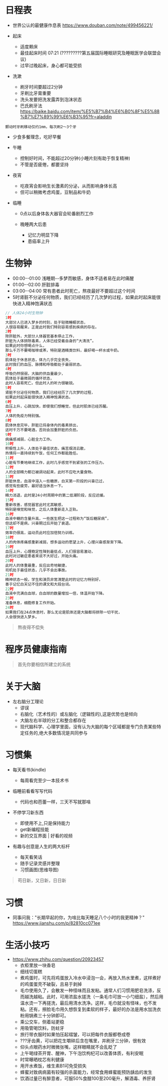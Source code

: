 # 日程表

- 世界公认的最健康作息表 <https://www.douban.com/note/499456221/>
- 起床

  - 适度赖床
  - 最佳起床时间 07:21 (?????????第五届国际睡眠研究及睡眠医学会联盟会议)
  - 过早过晚起床，身心都可能受损

- 洗漱

  - 刷牙时间要超过2分钟
  - 牙刷比牙膏重要
  - 洗头发要把洗发露弄到泡沫状态
  - 巴氏刷牙法 https://baike.baidu.com/item/%E5%B7%B4%E6%B0%8F%E5%88%B7%E7%89%99%E6%B3%95?fr=aladdin

```
颤动时牙刷移动仅约1mm，每次刷2～3个牙
```

- 少食多餐理念，吃好早餐

- 午睡

  - 控制好时间，不能超过20分钟(小睡片刻有助于恢复精神)
  - 不管是否疲倦，都要坚持

- 夜宵

  - 吃夜宵会影响生长激素的分泌，从而影响身体长高
  - 但可以稍微考虑鸡蛋，豆制品和牛奶

- 临睡

  - 0点以后身体各大器官会轮番剧烈工作
  - 晚睡两大后患

    - 记忆力明显下降
    - 患癌率上升

# 生物钟

- 00:00--01:00 浅睡期--多梦而敏感，身体不适者易在此时痛醒
- 01:00--02:00 肝脏排毒
- 03:00--04:00 常有患者此时死亡，熬夜最好不要超过这个时间
- 5时肾脏不分泌任何物质，我们已经经历了几次梦的过程，如果此时起床能很快进入精神饱满状态

```javascript
// 人体24小时生物钟
1时
大部分人已进入梦乡的时刻，处于轻微睡眠状态，
人很容易醒来，正是此时我们特别容易感到疾病的存在。
2时
除肝脏外，大部分人体器官基本停止工作，
肝脏为人体排除毒素，人体已经受着自身的“大清洗”。
如果此时你想喝点什么，
那么千万不要喝咖啡或茶，特别是酒精类饮料，最好喝一杯水或牛奶。
3时
肌体处于休息状态，体力几乎完全丧失，
此时我们的血压、脉搏和呼吸都处于最弱状态。
4时
呼吸仍然很弱，大脑的供血量最少，
肌体处于最微弱的循环状态，
此时人容易死亡。但此时人的听力很敏锐。
5时
肾脏不分泌任何物质，我们已经经历了几次梦的过程，
如果此时起床能很快进入精神饱满状态。
6时
血压上升，心跳加快，即使我们想睡觉，但此时肌体已经苏醒。
7时
人体的免疫力特别强。
8时
肌体休息完毕，肝脏已将身体内的毒素排出，
这时千万不要喝酒，否则会加重肝脏的负担。
9时
病痛感减弱，心脏全力工作。
10时
积极性上升，人体处于最佳状态，痛苦烟消云散，
热情将一直持续到午饭，任何工作都能胜任。
11时
心脏有节奏地继续工作，此时几乎感觉不到紧张的工作压力。
12时
人的全部精力都已被调动起来，此时不应吃大量食物。
13时
肝脏休息，血液中溶入一些糖原，白天第一阶段的兴奋已过，
感觉有些疲劳，最好适当休息一下。
14时
精力消退，此时是24小时周期中的第二低潮阶段，反应迟缓。
15时
重新改善，感觉器官此时尤其敏感，
特别是嗅觉和味觉，之后人体重新走入正轨。
16时
血液中糖的含量升高，一些医生把这一过程称为“饭后糖尿病”，
但这却不是病，兴奋期过后开始了衰退。
17时
效率仍很高，运动员此时应加倍努力训练。
18时
人的肉体疼痛感重新减弱，想多运动的愿望上升，心理兴奋感渐渐下降。
19时
血压上升，心理稳定性降到最低点，人们很容易激动，
此时对过敏症患者来说不大好过，开始头痛。
20时
此时人的体重最重，反应出奇地敏捷，
司机处于最佳状态，几乎不会出事故。
21时
精神状态一般，学生和演员非常清楚此时的记忆力特别好，
善于记忆白天记不住的课文和大段台词。
22时
血液中充满白血球，白血球的数量增加一倍，体温开始下降。
23时
准备休息，细胞修复工作开始。
24时
如果我们在24点休息时，那么无论是肌体还是大脑都将排除一切干扰，
人会很快进入梦乡。
```

> 熬夜得不偿失

# 程序员健康指南

> 首先你要相信所建立的系统

# 关于大脑

- 左右脑分工理论
  - 谬误
  - 右脑化（艺术性的）或左脑化（逻辑性的),这是优势也是倾向
  - 大脑左右半球的分工和整合都存在
  - 现代脑科学、心理学里面，没有认为大脑的每个区域都是专门负责某些特定任务的,绝大多数情况是共同参与

# 习惯集

- 每天看书(kindle)

  - 每周看完至少一本技术书

- 临睡前看看写写代码

  - 代码也和芭蕾一样，三天不写就那啥

- 不停学习新东西

  - 即使用不上,只是保持能力
  - get新编程技能
  - 新的交互界面 | 好看的视频

- 有趣与创意是人生的两大标杆

  - 每天看笑话
  - 随手记录灵感并整理
  - 习惯画图(思维导图)

> 苟日新，又日新，日日新

# 习惯

- 同事问我："长期早起的你，为啥比每天睡足八个小时的我更精神？" <https://www.jianshu.com/p/82810cc071ee>

# 生活小技巧

- https://www.zhihu.com/question/20923457
    - 衣柜里放一块香皂
    - 细线切蛋糕
    - 煮鸡蛋时，可先将鸡蛋放入冷水中浸泡一会，再放入热水里煮，这样煮好的鸡蛋蛋壳不破裂，且易于剥掉
    - 毛巾使用久了，会散发一种怪味而且发粘。通常人们习惯用肥皂洗涤，反而越洗越粘。此时，可用浓盐水搓洗（一条毛巾可放一小勺细盐），然后用温水烫一下再搓洗，最后用清水洗净。这样，毛巾就没有怪味，也不发粘。还有，擦脸毛巾用久想恢复到柔软的样子，最好的办法是用水加洗衣粉用锅煮三十分钟即可。
    - 乘公交车，侧着站更稳
    - 用吸管喝饮料，防蛀牙
    - 旅行带衣服时如果怕压起褶皱，可以把每件衣服都卷成卷
    - ???牙齿黄，可以把花生嚼碎后含在嘴里，并刷牙三分钟，很有效
    - 仰头点眼药水时微微张嘴，这样眼睛就不会乱眨了
    - 上午喝绿茶开胃、醒神，下午泡饮枸杞可以改善体质，有利安眠
    - 时常曝晒枕芯有利健康
    - 用开水煮饭，维生素B1可免受损失
    - 蜂蜜对致病病菌有较强的杀菌能力，经常食用蜂蜜能预防龋齿的发生
    - 饮酒过量已有醉意者，可服50%食醋100至200毫升，解酒毒、养肝肾
